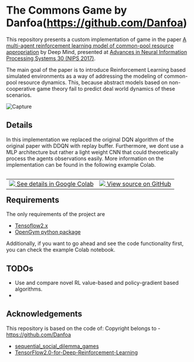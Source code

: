 # The Commons Game by Danfoa(https://github.com/Danfoa)

This repository presents a custom implementation of game in the paper 
[A multi-agent reinforcement learning model of common-pool resource appropriation](http://papers.nips.cc/paper/6955-a-multi-agent-reinforcement-learning-model-of-common-pool-resource-appropriation)
 by Deep Mind, presented at [Advances in Neural Information Processing Systems 30 (NIPS 2017)](http://papers.nips.cc/book/advances-in-neural-information-processing-systems-30-2017).


The main goal of the paper is to introduce Reinforcement Learning based simulated environments as a way of addressing the 
modeling of common-pool resource dynamics. This, because abstract models based on non-cooperative game theory fail to predict 
deal world dynamics of these scenarios.

![Capture](https://user-images.githubusercontent.com/8356912/82810942-f2d86000-9e8f-11ea-9a3f-2f898842713b.PNG)

## Details

In this implementation we replaced the original DQN algorithm of the original paper with DDQN with 
replay buffer. Furthermore, we dont use a MLP architecture but rather a light weight CNN that could theoretically 
process the agents observations easily. More information on the implementation can be found in the following example Colab.

<table class="tfo-notebook-buttons" align="left">
  <td>
    <a target="_blank" href="https://colab.research.google.com/drive/1og_cjNZ9-mii5-ljlFpoAMSDa1iXehJU?usp=sharing">
    <img src="https://www.tensorflow.org/images/colab_logo_32px.png" />
    See details in Google Colab</a>
  </td>
  <td>
    <a target="_blank" href="https://github.com/Danfoa/commons_game">
    <img src="https://www.tensorflow.org/images/GitHub-Mark-32px.png" />
    View source on GitHub</a>
  </td>
</table>

## Requirements

The only requirements of the project are 
*    [Tensoflow2.x](https://www.tensorflow.org/install) 
*    [OpenGym python package](https://gym.openai.com/) 

Additionally, if you want to go ahead and see the code functionality first, you can check the example Colab notebook.

## TODOs

*    Use and compare novel RL value-based and policy-gradient based algorithms. 
*    


## Acknowledgements 
This repository is based on the code of: 
Copyright belongs to - https://github.com/Danfoa
*    [sequential_social_dilemma_games](https://github.com/eugenevinitsky/sequential_social_dilemma_games)
*    [TensorFlow2.0-for-Deep-Reinforcement-Learning](https://github.com/Huixxi/TensorFlow2.0-for-Deep-Reinforcement-Learning)

